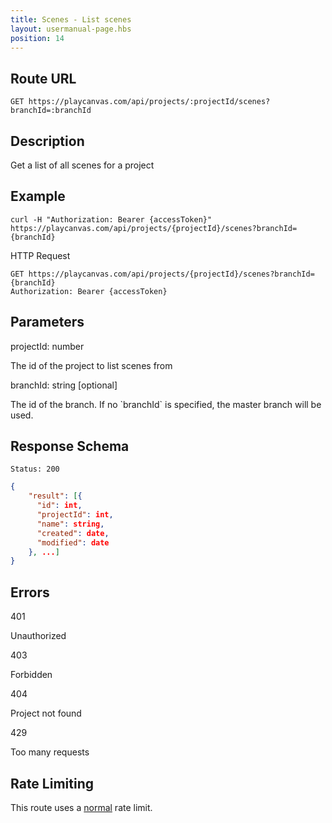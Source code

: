 ```yaml
---
title: Scenes - List scenes
layout: usermanual-page.hbs
position: 14
---
```


## Route URL

```none
GET https://playcanvas.com/api/projects/:projectId/scenes?branchId=:branchId
```

## Description

Get a list of all scenes for a project

## Example

```none
curl -H "Authorization: Bearer {accessToken}" https://playcanvas.com/api/projects/{projectId}/scenes?branchId={branchId}
```

HTTP Request

```text
GET https://playcanvas.com/api/projects/{projectId}/scenes?branchId={branchId}
Authorization: Bearer {accessToken}
```

## Parameters

<div class="params">
<div class="parameter"><span class="param">projectId: number</span><p>The id of the project to list scenes from</p></div>
<div class="parameter"><span class="param">branchId: string [optional]</span><p>The id of the branch. If no `branchId` is specified, the master branch will be used.</p></div>
</div>

## Response Schema

```none
Status: 200
```

```json
{
    "result": [{
      "id": int,
      "projectId": int,
      "name": string,
      "created": date,
      "modified": date
    }, ...]
}
```

## Errors

<div class="params">
<div class="parameter"><span class="param">401</span><p>Unauthorized</p></div>
<div class="parameter"><span class="param">403</span><p>Forbidden</p></div>
<div class="parameter"><span class="param">404</span><p>Project not found</p></div>
<div class="parameter"><span class="param">429</span><p>Too many requests</p></div>
</div>

## Rate Limiting

This route uses a [normal][1] rate limit.

[1]: /user-manual/api#rate-limiting

